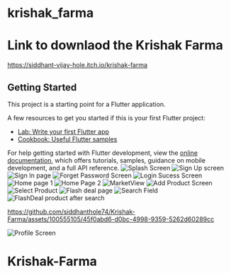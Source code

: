 # krishak_farma
# Link to downlaod the Krishak Farma 
https://siddhant-vijay-hole.itch.io/krishak-farma


## Getting Started

This project is a starting point for a Flutter application.

A few resources to get you started if this is your first Flutter project:

- [Lab: Write your first Flutter app](https://docs.flutter.dev/get-started/codelab)
- [Cookbook: Useful Flutter samples](https://docs.flutter.dev/cookbook)

For help getting started with Flutter development, view the
[online documentation](https://docs.flutter.dev/), which offers tutorials,
samples, guidance on mobile development, and a full API reference.
![Splash  Screen](https://user-images.githubusercontent.com/100555105/215269680-64608900-6034-4945-9940-fc18f55b702c.jpeg)
![Sign Up screen](https://user-images.githubusercontent.com/100555105/215269682-ffedc4a7-12e4-404d-af3f-02088192b920.jpeg)
![Sign In page](https://user-images.githubusercontent.com/100555105/215269688-8a34baca-5b41-46d3-ae0a-3c11b4b7de76.jpeg)
![Forget Password Screen](https://user-images.githubusercontent.com/100555105/215269746-957ebff6-e37c-4e03-8a7c-3eb077fb51b2.jpeg)
![Login Sucess Screen](https://user-images.githubusercontent.com/100555105/215269691-38d33186-9e22-489e-844d-84465038fa75.jpeg)
![Home page 1](https://user-images.githubusercontent.com/100555105/215269729-63ca89d6-f294-43d6-88fb-a14ede396f7d.jpeg)
![Home Page 2](https://user-images.githubusercontent.com/100555105/215269694-cf2b7f8f-2edd-4849-85b9-2e6b0a83b86d.jpeg)
![MarketView](https://user-images.githubusercontent.com/100555105/215269766-2bc26051-9eef-48dd-97cb-60b83e96dcdc.jpeg)
![Add Product Screen](https://user-images.githubusercontent.com/100555105/215269963-fd0c51d4-fba0-467b-bab4-2f1b1c3bcf2c.jpeg)
![Select Product](https://user-images.githubusercontent.com/100555105/215269967-439379cc-4d44-4ef6-a2d2-c86cd1751028.jpeg)
![Flash deal page](https://user-images.githubusercontent.com/100555105/215269989-8aea4f28-0e7a-42fa-9fe7-37fb87f8f781.jpeg)
![Search Field](https://user-images.githubusercontent.com/100555105/215270007-342f4822-e018-46e7-886d-4564ca40a913.jpeg)
![FlashDeal product after search](https://user-images.githubusercontent.com/100555105/215270013-a239c808-7815-4fee-8aa4-fafeb9f4fde9.jpeg)


https://github.com/siddhanthole74/Krishak-Farma/assets/100555105/45f0abd6-d0bc-4998-9359-5262d60289cc


![Profile Screen](https://user-images.githubusercontent.com/100555105/215270210-b25c9675-ee38-4395-9921-669f339d14cc.jpeg)
# Krishak-Farma
